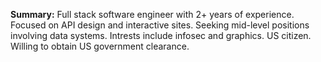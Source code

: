 **Summary:** Full stack software engineer with 2+ years of experience. Focused on API design and interactive sites. Seeking mid-level positions involving data systems. Intrests include infosec and graphics. US citizen. Willing to obtain US government clearance.

